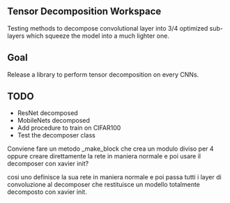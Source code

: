 ## Tensor Decomposition Workspace
Testing methods to decompose convolutional layer into 3/4 optimized sub-layers which squeeze the model into a much lighter one. 

## Goal
Release a library to perform tensor decomposition on every CNNs. 

## TODO
- ResNet decomposed 
- MobileNets decomposed 
- Add procedure to train on CIFAR100 
- Test the decomposer class 

Conviene fare un metodo _make_block che crea un modulo diviso per 4 oppure creare direttamente la rete in maniera normale e poi usare il decomposer con xavier init? 

cosi uno definisce la sua rete in maniera normale e poi passa tutti i layer di convoluzione al decomposer che restituisce un modello totalmente decomposto con xavier init. 